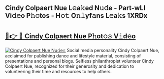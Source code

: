 ## Cindy Colpaert Nue L𝚎a𝚔ed N𝚞𝚍e - Part-wLl Vi𝚍𝚎o P𝚑𝚘tos - H𝚘𝚝 O𝚗𝚕yf𝚊ns L𝚎a𝚔s 1XRDx

# <h2><a href="http://kf4mz73.oniu.top/?m=Cindy+Colpaert+Nue">🔗👉 🔴 Cindy Colpaert Nue P𝚑ot𝚘𝚜 V𝚒d𝚎o</a></h2>

[![Cindy Colpaert Nue Nu𝚍e𝚜](https://i.imgur.com/0qMVB7G.gif)](http://kf4mz73.oniu.top/?m=Cindy+Colpaert+Nue)
Social media personality Cindy Colpaert Nue, acclaimed for publishing dance and lifestyle material, consisting of presentations and personal blogs. Selfless philanthropist volunteer Cindy Colpaert Nue, recognized for their generosity and dedication to volunteering their time and resources to help others.  
